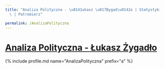 ```yaml
---
title: "Analiza Polityczna - \u0141ukasz \u017Bygad\u0142o | Statystyki patronite.pl\
  \ | Patromierz"

permalink: /AnalizaPolityczna
---
```


# [Analiza Polityczna - Łukasz Żygadło](https://patronite.pl/AnalizaPolityczna)

{% include profile.md name="AnalizaPolityczna" prefix="a" %}
